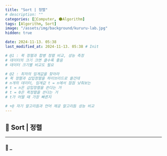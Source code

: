 ```yaml
---
title: "Sort | 정렬"
# description: ""
categories: [💫Computer, 🌑Algorithm]
tags: [Algorithm, Sort]
image: "/assets/img/background/kururu-lab.jpg"
hidden: true

date: 2024-11-13. 05:38
last_modified_at: 2024-11-13. 05:38 # Init

# @1 : 퀵 정렬과 합병 정렬 비교, 성능 측정  
# 데이터의 크기 크면 클수록 좋음  
# 데이터 크기별 비교도 필요  

# @2 : 최저의 임계값을 찾아라  
# 퀵 정렬과 삽입정렬을 하이브리드로 쓸건데  
# n개의 데이터, 임계값 t = n에서 점점 낮춰보는  
# t = n은 삽입정렬을 쓴다는 거  
# t = 0은 퀵정렬을 쓴다는 거  
# t가 어떨 때 가장 빠른지  

# +@ 자기 알고리듬과 언어 제공 알고리듬 성능 비교  
---
```


## 💫 Sort | 정렬

---

### 🫧 _
